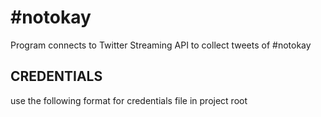 # \#notokay

Program connects to Twitter Streaming API to collect tweets of \#notokay

## CREDENTIALS ##

use the following format for credentials file in project root

  <Twitter consumer key>
  <Twitter consumer secret>
  <Twitter access token>
  <Twitter access token secret>
